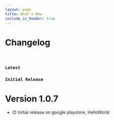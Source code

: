 ```yaml
---
layout: page
title: What's New
include_in_header: true
---
```


# Changelog

<br>

### `Latest`
### `Initial Release`
# **Version 1.0.7**
- 😊 Initial release on google playstore, HelloWorld

<br>

